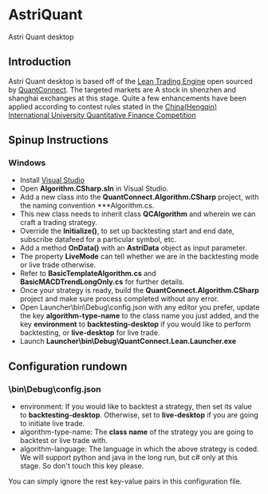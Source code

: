 # AstriQuant
Astri Quant desktop

## Introduction ##

Astri Quant desktop is based off of the [Lean Trading Engine](https://github.com/QuantConnect/Lean) open sourced by [QuantConnect](https://www.quantconnect.com/). The targeted markets are A stock in shenzhen and shanghai exchanges at this stage. Quite a few enhancements have been applied according to contest rules stated in the [China(Hengqin) International University Quantitative Finance Competition](http://social.sz.tsinghua.edu.cn/hq/home.html)

## Spinup Instructions ##

### Windows

- Install [Visual Studio](https://www.visualstudio.com/downloads/)
- Open **Algorithm.CSharp.sln** in Visual Studio.
- Add a new class into the **QuantConnect.Algorithm.CSharp** project, with the naming convention \*\*\*Algorithm.cs.
- This new class needs to inherit class **QCAlgorithm** and wherein we can craft a trading strategy.
- Override the **Initialize()**, to set up backtesting start and end date, subscribe datafeed for a particular symbol, etc.
- Add a method **OnData()** with an **AstriData** object as input parameter.
- The property **LiveMode** can tell whether we are in the backtesting mode or live trade otherwise.
- Refer to **BasicTemplateAlgorithm.cs** and **BasicMACDTrendLongOnly.cs** for further details.
- Once your strategy is ready, build the **QuantConnect.Algorithm.CSharp** project and make sure process completed without any error.
- Open Launcher\bin\Debug\config.json with any editor you prefer, update the key **algorithm-type-name** to the class name you just added, and the key **environment** to **backtesting-desktop** if you would like to perform backtesting, or **live-desktop** for live trade.
- Launch **Launcher\bin\Debug\QuantConnect.Lean.Launcher.exe**

## Configuration rundown ##

### \bin\Debug\config.json

- environment: If you would like to backtest a strategy, then set its value to **backtesting-desktop**. Otherwise, set to **live-desktop** if you are going to initiate live trade.
- algorithm-type-name: The **class name** of the strategy you are going to backtest or live trade with.
- algorithm-language: The language in which the above strategy is coded. We will support python and java in the long run, but c# only at this stage. So don't touch this key please.

You can simply ignore the rest key-value pairs in this configuration file.
